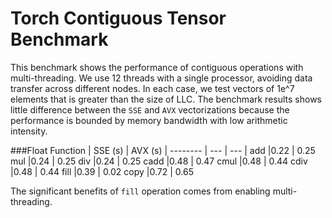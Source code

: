 # Torch Contiguous Tensor Benchmark
This benchmark shows the performance of contiguous operations with multi-threading. We use 12 threads with a single processor, avoiding data transfer across different nodes. In each case, we test vectors of 1e^7 elements that is greater than the size of LLC. The benchmark results shows little difference between the `SSE` and `AVX` vectorizations because the performance is bounded by memory bandwidth with low arithmetic intensity.

###Float
Function | SSE (s) | AVX (s) |
-------- | --- | --- |
add |0.22 | 0.25
mul |0.24 | 0.25
div |0.24 | 0.25
cadd |0.48 | 0.47
cmul |0.48 | 0.44
cdiv |0.48 | 0.44
fill |0.39 | 0.02
copy |0.72 | 0.65

The significant benefits of `fill` operation comes from enabling multi-threading.
